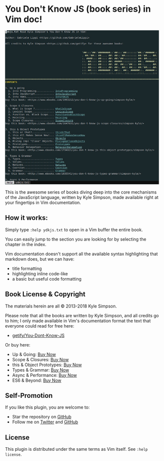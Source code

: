 # You Don't Know JS (book series) in Vim doc!

![YDKJS inside Vim](./ydkjs.jpg)

This is the awesome series of books diving deep into the core mechanisms of the JavaScript language, written by Kyle Simpson, made available right at your fingertips in Vim documentation.


## How it works:

Simply type `:help ydkjs.txt` to open in a Vim buffer the entire book. 

You can easily jump to the section you are looking for by selecting the chapter in the index.

Vim documentation doesn't support all the available syntax highlighting that markdown does, but we can have:
 * title formatting
 * highlighting inline code-like
 * a basic but useful code formatting


## Book License & Copyright

The materials herein are all &copy; 2013-2018 Kyle Simpson.

Please note that all the books are written by Kyle Simpson, and all credits go to him; I only made available in Vim's documentation format the text that everyone could read for free here:

  * [getify/You-Dont-Know-JS](https://github.com/getify/You-Dont-Know-JS)

Or buy here: 

  * Up & Going: [Buy Now](http://www.ebooks.com/1993212/you-don-t-know-js-up-going/simpson-kyle/)
  * Scope & Closures: [Buy Now](http://www.ebooks.com/1647631/you-don-t-know-js-scope-closures/simpson-kyle/)
  * this & Object Prototypes: [Buy Now](http://www.ebooks.com/1734321/you-don-t-know-js-this-object-prototypes/simpson-kyle/)
  * Types & Grammar: [Buy Now](http://www.ebooks.com/1935541/you-don-t-know-js-types-grammar/simpson-kyle/)
  * Async & Performance: [Buy Now](http://www.ebooks.com/1977375/you-don-t-know-js-async-performance/simpson-kyle/)
  * ES6 & Beyond: [Buy Now](http://www.ebooks.com/2481820/you-don-t-know-js-es6-beyond/simpson-kyle/)

## Self-Promotion

If you like this plugin, you are welcome to:

* Star the repository on [GitHub](https://github.com/GabrieleLippi/ydkjs-vim)
* Follow me on [Twitter](http://twitter.com/gabriele_lippi) and [GitHub](https://github.com/GabrieleLippi)

## License

This plugin is distributed under the same terms as Vim itself. See `:help license`.

